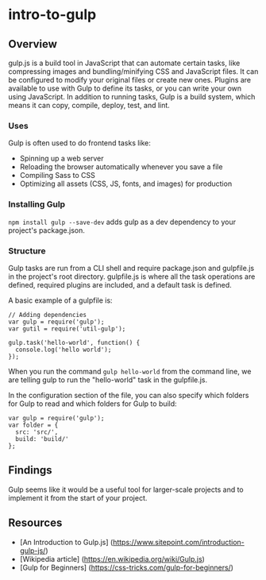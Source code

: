 # intro-to-gulp

## Overview
gulp.js is a build tool in JavaScript that can automate certain tasks, like compressing images and bundling/minifying CSS and JavaScript files.  It can be configured to modify your original files or create new ones.  Plugins are available to use with Gulp to define its tasks, or you can write your own using JavaScript.  In addition to running tasks, Gulp is a build system, which means it can copy, compile, deploy, test, and lint.

### Uses
Gulp is often used to do frontend tasks like:
- Spinning up a web server
- Reloading the browser automatically whenever you save a file
- Compiling Sass to CSS
- Optimizing all assets (CSS, JS, fonts, and images) for production

### Installing Gulp
``` npm install gulp --save-dev ``` adds gulp as a dev dependency to your project's package.json.

### Structure
Gulp tasks are run from a CLI shell and require package.json and gulpfile.js in the project's root directory.  gulpfile.js is where all the task operations are defined, required plugins are included, and a default task is defined.

A basic example of a gulpfile is:
```
// Adding dependencies
var gulp = require('gulp');
var gutil = require('util-gulp');

gulp.task('hello-world', function() {
  console.log('hello world');
});
```

When you run the command ``` gulp hello-world ``` from the command line, we are telling gulp to run the "hello-world" task in the gulpfile.js.


In the configuration section of the file, you can also specify which folders for Gulp to read and which folders for Gulp to build:
```
var gulp = require('gulp');
var folder = {
  src: 'src/',
  build: 'build/'
};
```

## Findings
Gulp seems like it would be a useful tool for larger-scale projects and to implement it from the start of your project.

## Resources
- [An Introduction to Gulp.js] (https://www.sitepoint.com/introduction-gulp-js/)
- [Wikipedia article] (https://en.wikipedia.org/wiki/Gulp.js)
- [Gulp for Beginners] (https://css-tricks.com/gulp-for-beginners/)
